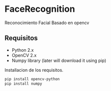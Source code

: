 # FaceRecognition
Reconocimiento Facial Basado en opencv

## Requisitos
- Python 2.x
- OpenCV 2.x
- Numpy library (later will download it using pip)

Installacion de los requisitos.
```bash
pip install opencv-python
pip install numpy
```
